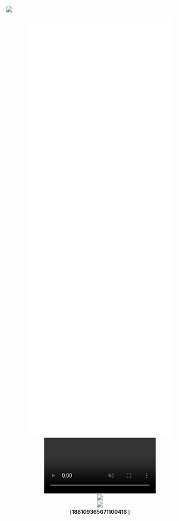 <img align="center" src="https://i.imgur.com/Vrj7p8y.png">

<p align="center">
  <img align="center" src="/github-metrics.svg" alt="Metrics" width="400"><br>
  <video muted="" loop="" autoplay="" controls=""><source src="https://files.catbox.moe/pzou5a.mp4" type="video/webm">Your browser does not support the video tag</video><br>
  <img src="https://i.imgur.com/YhAXs3d.png" width=""><br>
  <img src="https://discord.c99.nl/widget/theme-2/188109365671100416.png" width=""><br>
  <a target="_blank" rel="noopener noreferrer">[</a><strong>188109365671100416 </strong><a target="_blank" rel="noopener noreferrer">]</a>
</p